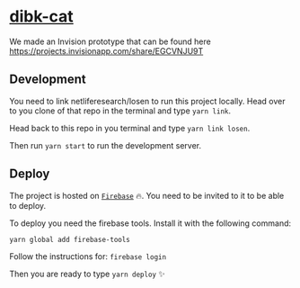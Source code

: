 # [dibk-cat](https://dibk-cat.firebaseapp.com/)

We made an Invision prototype that can be found here https://projects.invisionapp.com/share/EGCVNJU9T

## Development

You need to link netliferesearch/losen to run this project locally. Head over to you clone of that repo in the terminal and type `yarn link`.

Head back to this repo in you terminal and type `yarn link losen`.

Then run `yarn start` to run the development server.

## Deploy
The project is hosted on [`Firebase`](https://console.firebase.google.com/u/0/project/dibk-cat/overview) :fire:. You need to be invited to it to be able to deploy.

To deploy you need the firebase tools.
Install it with the following command:

`yarn global add firebase-tools`

Follow the instructions for:
`firebase login`

Then you are ready to type `yarn deploy` :sparkles:
